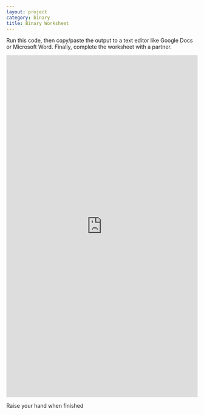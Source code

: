 ```yaml
---
layout: project
category: binary
title: Binary Worksheet
---
```


Run this code, then copy/paste the output to a text editor like Google Docs or Microsoft Word. Finally, complete the worksheet with a partner.

<div class="iframe_container">

 <iframe src="https://trinket.io/embed/python3/de1d0e966f?outputOnly=true&runOption=run&start=result" width="100%" height="900" frameborder="0" marginwidth="0" marginheight="0" allowfullscreen> </iframe>

</div>

Raise your hand when finished
